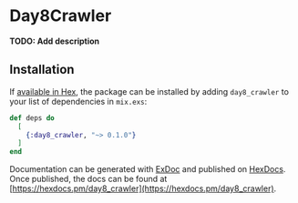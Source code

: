 # Day8Crawler

**TODO: Add description**

## Installation

If [available in Hex](https://hex.pm/docs/publish), the package can be installed
by adding `day8_crawler` to your list of dependencies in `mix.exs`:

```elixir
def deps do
  [
    {:day8_crawler, "~> 0.1.0"}
  ]
end
```

Documentation can be generated with [ExDoc](https://github.com/elixir-lang/ex_doc)
and published on [HexDocs](https://hexdocs.pm). Once published, the docs can
be found at [https://hexdocs.pm/day8_crawler](https://hexdocs.pm/day8_crawler).

